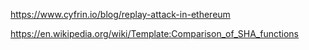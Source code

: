 https://www.cyfrin.io/blog/replay-attack-in-ethereum


https://en.wikipedia.org/wiki/Template:Comparison_of_SHA_functions